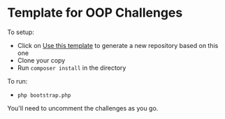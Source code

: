 # Template for OOP Challenges

To setup:

- Click on [Use this template](https://github.com/develop-me/bootcamp--week-06--oop-base/generate) to generate a new repository based on this one
- Clone your copy
- Run `composer install` in the directory

To run:

- `php bootstrap.php`

You'll need to uncomment the challenges as you go.
